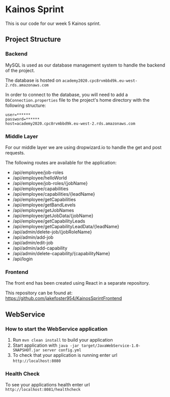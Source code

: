 # Kainos Sprint
This is our code for our week 5 Kainos sprint.

## Project Structure

### Backend

MySQL is used as our database management system to handle the backend of the project.

The database is hosted on `academy2020.cpc8rvmbbd9k.eu-west-2.rds.amazonaws.com`

In order to connect to the database, you will need to add a `DbConnection.properties` file
 to the project's home directory with the following structure:

```
user=******
password=******
host=academy2020.cpc8rvmbbd9k.eu-west-2.rds.amazonaws.com
```

### Middle Layer

For our middle layer we are using dropwizard.io to handle the get and post requests.

The following routes are available for the application:
* /api/employee/job-roles
* /api/employee/helloWorld
* /api/employee/job-roles/{jobName}
* /api/employee/capabilities
* /api/employee/capabilities/{leadName}
* /api/employee/getCapabilities
* /api/employee/getBandLevels
* /api/employee/getJobNames
* /api/employee/getJobData/{jobName}
* /api/employee/getCapabilityLeads
* /api/employee/getCapabilityLeadData/{leadName}
* /api/admin/delete-job/{jobRoleName}
* /api/admin/add-job
* /api/admin/edit-job
* /api/admin/add-capability
* /api/admin/delete-capability/{capabilityName}
* /api/login

### Frontend

The front end has been created using React in a separate repository.

This repository can be found at: https://github.com/jakefoster954/KainosSprintFrontend

## WebService

### How to start the WebService application

1. Run `mvn clean install` to build your application
1. Start application with `java -jar target/JavaWebService-1.0-SNAPSHOT.jar server config.yml`
1. To check that your application is running enter url `http://localhost:8080`

### Health Check

To see your applications health enter url `http://localhost:8081/healthcheck`

